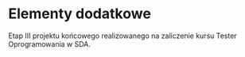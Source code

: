 # Elementy dodatkowe

Etap III projektu końcowego realizowanego na zaliczenie kursu Tester Oprogramowania w SDA.
